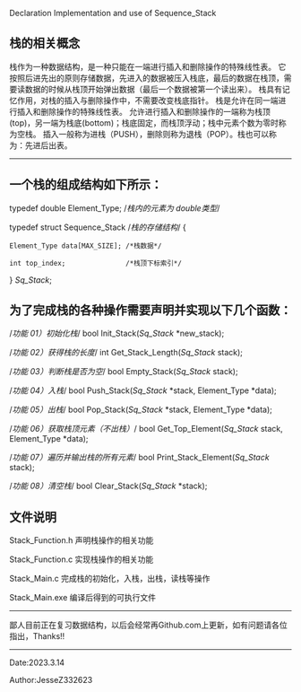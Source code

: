 Declaration Implementation and use of Sequence_Stack

栈的相关概念
----------------------------------------------------------------------------------------------------------------------------------

栈作为一种数据结构，是一种只能在一端进行插入和删除操作的特殊线性表。
它按照后进先出的原则存储数据，先进入的数据被压入栈底，最后的数据在栈顶，需要读数据的时候从栈顶开始弹出数据（最后一个数据被第一个读出来）。
栈具有记忆作用，对栈的插入与删除操作中，不需要改变栈底指针。
栈是允许在同一端进行插入和删除操作的特殊线性表。
允许进行插入和删除操作的一端称为栈顶(top)，另一端为栈底(bottom)；栈底固定，而栈顶浮动；栈中元素个数为零时称为空栈。
插入一般称为进栈（PUSH），删除则称为退栈（POP）。栈也可以称为：先进后出表。

----------------------------------------------------------------------------------------------------------------------------------
一个栈的组成结构如下所示：
----------------------------------------------------------------------------------------------------------------------------------

typedef double Element_Type; /*栈内的元素为 double类型*/

typedef struct Sequence_Stack /*栈的存储结构*/
{

    Element_Type data[MAX_SIZE]; /*栈数据*/
    
    int top_index;               /*栈顶下标索引*/
    
} _Sq_Stack_;


为了完成栈的各种操作需要声明并实现以下几个函数：
----------------------------------------------------------------------------------------------------------------------------------
/*功能 01）初始化栈*/
bool Init_Stack(_Sq_Stack_ *new_stack);

/*功能 02）获得栈的长度*/
int Get_Stack_Length(_Sq_Stack_ stack);

/*功能 03）判断栈是否为空*/
bool Empty_Stack(_Sq_Stack_ stack);

/*功能 04）入栈*/
bool Push_Stack(_Sq_Stack_ *stack, Element_Type *data);

/*功能 05）出栈*/
bool Pop_Stack(_Sq_Stack_ *stack, Element_Type *data);

/*功能 06）获取栈顶元素（不出栈）*/
bool Get_Top_Element(_Sq_Stack_ stack, Element_Type *data);

/*功能 07）遍历并输出栈的所有元素*/
bool Print_Stack_Element(_Sq_Stack_ stack);

/*功能 08）清空栈*/
bool Clear_Stack(_Sq_Stack_ *stack);

文件说明
----------------------------------------------------------------------------------------------------------------------------------
Stack_Function.h 声明栈操作的相关功能

Stack_Function.c 实现栈操作的相关功能

Stack_Main.c     完成栈的初始化，入栈，出栈，读栈等操作

Stack_Main.exe   编译后得到的可执行文件

----------------------------------------------------------------------------------------------------------------------------------

鄙人目前正在复习数据结构，以后会经常再Github.com上更新，如有问题请各位指出，Thanks!!

----------------------------------------------------------------------------------------------------------------------------------
Date:2023.3.14        

Author:JesseZ332623

